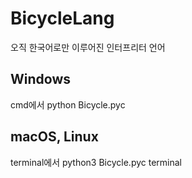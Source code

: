 # BicycleLang
오직 한국어로만 이루어진 인터프리터 언어

## Windows
cmd에서 python Bicycle.pyc

## macOS, Linux
terminal에서 python3 Bicycle.pyc terminal
